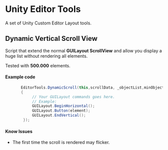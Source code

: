 # Unity Editor Tools
A set of Unity Custom Editor Layout tools.

## Dynamic Vertical Scroll View
Script that extend the normal **GUILayout ScrollView**  and allow you display a huge list without rendering all elements.

Tested with **500.000** elements.

#### Example code

```cs
       EditorTools.DynamicScroll(this,scrollData, _objectList,minObjectHeight, (element, index) =>
       {
            // Your GUILayout commands goes here.
            // Example:
            GUILayout.BeginHorizontal();
            GUILayout.Button(element);
            GUILayout.EndVertical();
        });
```
#### Know Issues
* The first time the scroll is rendered may flicker.
